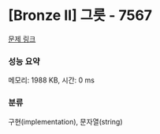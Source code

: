 # [Bronze II] 그릇 - 7567 

[문제 링크](https://www.acmicpc.net/problem/7567) 

### 성능 요약

메모리: 1988 KB, 시간: 0 ms

### 분류

구현(implementation), 문자열(string)

